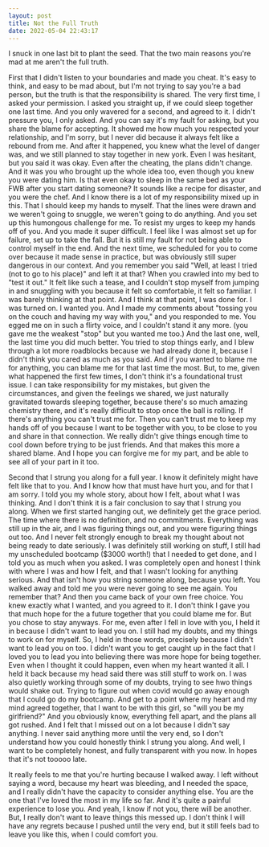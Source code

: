 ```yaml
---
layout: post
title: Not the Full Truth
date: 2022-05-04 22:43:17
---
```


I snuck in one last bit to plant the seed.
That the two main reasons you're mad at me aren't the full truth. 

First that I didn't listen to your boundaries and made you cheat. It's easy to think, and easy to be mad about, but I'm not trying to say you're a bad person, but the truth is that the responsibility is shared. The very first time, I asked your permission. I asked you straight up, if we could sleep together one last time. And you only wavered for a second, and agreed to it. I didn't pressure you, I only asked. And you can say it's my fault for asking, but you share the blame for accepting. It showed me how much you respected your relationship, and I'm sorry, but I never did because it always felt like a rebound from me. And after it happened, you knew what the level of danger was, and we still planned to stay together in new york. Even I was hesitant, but you said it was okay. Even after the cheating, the plans didn't change. And it was you who brought up the whole idea too, even though you knew you were dating him. Is that even okay to sleep in the same bed as your FWB after you start dating someone? It sounds like a recipe for disaster, and you were the chef. And I know there is a lot of my responsibility mixed up in this. That I should keep my hands to myself. That the lines were drawn and we weren't going to snuggle, we weren't going to do anything. And you set up this humongous challenge for me. To resist my urges to keep my hands off of you. And you made it super difficult. I feel like I was almost set up for failure, set up to take the fall. But it is still my fault for not being able to control myself in the end. And the next time, we scheduled for you to come over because it made sense in practice, but was obviously still super dangerous in our context. And you remember you said "Well, at least I tried (not to go to his place)" and left it at that? When you crawled into my bed to "test it out." It felt like such a tease, and I couldn't stop myself from jumping in and snuggling with you because it felt so comfortable, it felt so familiar. I was barely thinking at that point. And I think at that point, I was done for. I was turned on. I wanted you. And I made my comments about "tossing you on the couch and having my way with you," and you responded to me. You egged me on in such a flirty voice, and I couldn't stand it any more. (you gave me the weakest "stop" but you wanted me too.) And the last one, well, the last time you did much better. You tried to stop things early, and I blew through a lot more roadblocks because we had already done it, because I didn't think you cared as much as you said. And if you wanted to blame me for anything, you can blame me for that last time the most. But, to me, given what happened the first few times, I don't think it's a foundational trust issue. I can take responsibility for my mistakes, but given the circumstances, and given the feelings we shared, we just naturally gravitated towards sleeping together, because there's so much amazing chemistry there, and it's really difficult to stop once the ball is rolling. If there's anything you can't trust me for. Then you can't trust me to keep my hands off of you because I want to be together with you, to be close to you and share in that connection. We really didn't give things enough time to cool down before trying to be just friends. And that makes this more a shared blame. And I hope you can forgive me for my part, and be able to see all of your part in it too.

Second that I strung you along for a full year. I know it definitely might have felt like that to you. And I know how that must have hurt you, and for that I am sorry. I told you my whole story, about how I felt, about what I was thinking. And I don't think it is a fair conclusion to say that I strung you along. When we first started hanging out, we definitely get the grace period. The time where there is no definition, and no commitments. Everything was still up in the air, and I was figuring things out, and you were figuring things out too. And I never felt strongly enough to break my thought about not being ready to date seriously. I was definitely still working on stuff, I still had my unscheduled bootcamp ($3000 worth!) that I needed to get done, and I told you as much when you asked. I was completely open and honest I think with where I was and how I felt, and that I wasn't looking for anything serious. And that isn't how you string someone along, because you left. You walked away and told me you were never going to see me again. You remember that? And then you came back of your own free choice. You knew exactly what I wanted, and you agreed to it. I don't think I gave you that much hope for the a future together that you could blame me for. But you chose to stay anyways. For me, even after I fell in love with you, I held it in because I didn't want to lead you on. I still had my doubts, and my things to work on for myself. So, I held in those words, precisely because I didn't want to lead you on too. I didn't want you to get caught up in the fact that I loved you to lead you into believing there was more hope for being together. Even when I thought it could happen, even when my heart wanted it all. I held it back because my head said there was still stuff to work on. I was also quietly working through some of my doubts, trying to see hwo things would shake out. Trying to figure out when covid would go away enough that I could go do my bootcamp. And get to a point where my heart and my mind agreed together, that I want to be with this girl, so "will you be my girlfriend?" And you obviously know, everything fell apart, and the plans all got rushed. And I felt that I missed out on a lot because I didn't say anything. I never said anything more until the very end, so I don't understand how you could honestly think I strung you along. And well, I want to be completely honest, and fully transparent with you now. In hopes that it's not tooooo late.

It really feels to me that you're hurting because I walked away. I left without saying a word, because my heart was bleeding, and I needed the space, and I really didn't have the capacity to consider anything else. You are the one that I've loved the most in my life so far. And it's quite a painful experience to lose you. And yeah, I know if not you, there will be another. But, I really don't want to leave things this messed up. I don't think I will have any regrets because I pushed until the very end, but it still feels bad to leave you like this, when I could comfort you. 